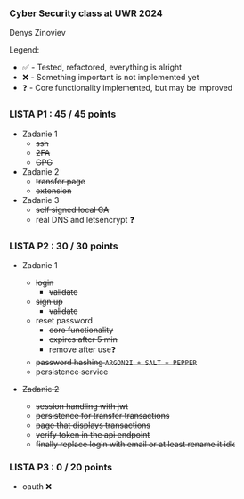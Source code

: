### Cyber Security class at UWR 2024
Denys Zinoviev

Legend:
- ✅ - Tested, refactored, everything is alright
- ❌ - Something important is not implemented yet
- ❓ - Core functionality implemented, but may be improved 



### LISTA P1 : 45 / 45 points
- Zadanie 1
  - ~~ssh~~
  - ~~2FA~~
  - ~~GPG~~ 
- Zadanie 2
  - ~~transfer page~~
  - ~~extension~~
- Zadanie 3
  - ~~self signed local CA~~
  - real DNS and letsencrypt ❓


### LISTA P2 : 30 / 30 points
- Zadanie 1
  - ~~login~~
    - ~~validate~~ 
  - ~~sign up~~
      - ~~validate~~
  - reset password
    - ~~core functionality~~ 
    - ~~expires after 5 min~~
    - remove after use❓
  - ~~password hashing `ARGON2I + SALT + PEPPER`~~
  - ~~persistence service~~

- ~~Zadanie 2~~
    - ~~session handling with jwt~~
    - ~~persistence for transfer transactions~~
    - ~~page that displays transactions~~
    - ~~verify token in the api endpoint~~
    - ~~finally replace login with email or at least rename it idk~~

### LISTA P3 : 0 / 20 points
- oauth ❌